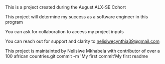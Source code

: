 This is a project created during the August ALX-SE Cohort

This project will determine my success as a software engineer in this program

You can ask for collaboration to access my project inputs

You can reach out for support and clarity to nelisiwecynthia39@gmail.com

This project is maintainted by Nelisiwe Mkhabela with contributor of over a 100 african countries.git commit -m 'My first commit'My first readme
